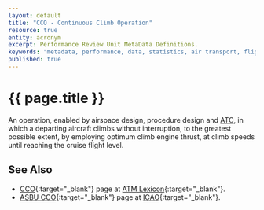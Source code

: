 ```yaml
---
layout: default
title: "CCO - Continuous Climb Operation"
resource: true
entity: acronym
excerpt: Performance Review Unit MetaData Definitions.
keywords: "metadata, performance, data, statistics, air transport, flights, europe, delay, safety"
published: true
---
```


# {{ page.title }}

An operation, enabled by airspace design, procedure design and [ATC][atc],
in which a departing aircraft climbs without interruption, to the
greatest possible extent, by employing optimum climb engine thrust,
at climb speeds until reaching the cruise flight level.

## See Also

* [CCO][ccoLEXI]{:target="_blank"} page at [ATM Lexicon][lexi]{:target="_blank"}.
* [ASBU CCO][ccoICAO]{:target="_blank"} page at [ICAO][icao]{:target="_blank"}.

[ccoLEXI]: <https://ext.eurocontrol.int/lexicon/index.php/Continuous_Climb_Operation> "Continuous Climb Operation - ATM Lexicon"
[lexi]: <https://ext.eurocontrol.int/lexicon/index.php/Main_Page> "ATM Lexicon"
[atc]: <https://ext.eurocontrol.int/lexicon/index.php/Air_traffic_control> "ATC - Air Traffic Control"
[ccoICAO]: <http://www.icao.int/airnavigation/Pages/ASBU-Documentation.aspx?FilterField1=ASBU_x0020_Module&FilterValue1=B0-CCO> "ASBU CCO - ICAO"
[icao]: <http://www.icao.int> "ICAO"
